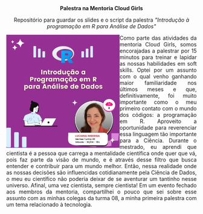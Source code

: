 <div align="center">
  <strong>
    Palestra na Mentoria Cloud Girls </strong>

Repositório para guardar os slides e o script da palestra *"Introdução à programação em R para Análise de Dados"* 
  </div>
                                                                                                           
<div>
  <img align="left" width="300"
       height="300"
       src= https://github.com/imbiriba-luciana/Palestra_Mentoria/blob/23f2211e5b723ec8a84783138891ebf3e1a5bff1/Palestra_Divulga%C3%A7%C3%A3o%20(6).png> 
  
<p align="justify">
Como parte das atividades da mentoria Cloud Girls, somos encorajadas a palestrar por 15 minutos para treinar e lapidar as nossas habilidades em soft skills. Optei por um assunto com o qual venho ganhando maior familiaridade nos últimos meses e que, definitivamente, foi muito importante como o meu primeiro contato com o mundo dos códigos: a programação em R. Aproveito a oportunidade para reverenciar essa linguagem tão importante para a Ciência. Durante o mestrado, eu aprendi que cientista é a pessoa que carrega a mentalidade científica onde quer que vá, pois faz parte da visão de mundo, e é através desse filtro que busca entender e contribuir para um mundo melhor. Então, nessa realidade onde as nossas decisões são influencidas cotidianamente pela Ciência de Dados, o meu eu científico não poderia deixar de se aventurar um tantinho nesse universo. Afinal, uma vez cientista, sempre cientista! Em um evento fechado aos membros da mentoria, compartilhei o pouco que sei sobre esse assunto com as minhas colegas da turma 08, a minha primeira palestra com um tema relacionado à tecnologia. 
  </p>
  </div>
             
  
